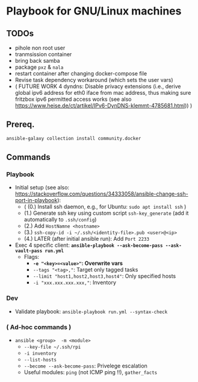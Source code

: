 # Playbook for GNU/Linux machines


## TODOs
- pihole non root user
- tranmsission container
- bring back samba
- package `pxz` & `nala`
- restart container after changing docker-compose file
- Revise task dependency workaround (which sets the user vars)
- ( FUTURE WORK 4 dyndns: Disable privacy extensions (i.e., derive global ipv6 address for eth0 iface from mac address, thus making sure fritzbox ipv6 permitted access works  (see also https://www.heise.de/ct/artikel/IPv6-DynDNS-klemmt-4785681.html)) )



## Prereq.
```bash
ansible-galaxy collection install community.docker
```

## Commands
### Playbook
* Initial setup   (see also: https://stackoverflow.com/questions/34333058/ansible-change-ssh-port-in-playbook):
  * ( (0.) Install ssh daemon, e.g., for Ubuntu: `sudo apt install ssh` )
  * (1.) Generate ssh key using custom script `ssh-key_generate` (add it automatically to `.ssh/config`)
  * (2.) Add `HostNamne <hostname>`
  * (3.) `ssh-copy-id -i ~/.ssh/<identity-file>.pub <user>@<ip>`
  * (4.) LATER (after initial ansible run): Add `Port 2233`
* Exec 4 specific client: **`ansible-playbook --ask-become-pass --ask-vault-pass run.yml`**
  * Flags:
    * **`-e "<key>=<value>"`: Overwrite vars**
    * `--tags "<tag>,"`: Target only tagged tasks
    * `--limit "host1,host2,host3,host4"`: Only specified hosts
    * `-i "xxx.xxx.xxx.xxx,"`: Inventory

### Dev
* Validate playbook: `ansible-playbook run.yml --syntax-check`

### ( Ad-hoc commands )
* `ansible <group>  -m <module>`
  * `--key-file ~/.ssh/rpi`
  * `-i inventory`
  * `--list-hosts`
  * `--become --ask-become-pass`: Privelege escalation
  * Useful modules: `ping` (not ICMP ping !!), `gather_facts`
